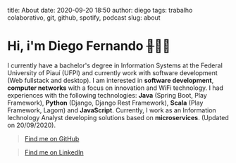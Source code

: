 title: About
date: 2020-09-20 18:50
author: diego
tags: trabalho colaborativo, git, github, spotify, podcast
slug: about

# Hi, i'm Diego Fernando <s>🤝</s>🤜🤛

I currently have a bachelor's degree in Information Systems at the Federal University of Piauí (UFPI) and currently work with software development (Web fullstack and desktop). I am interested in **software development**, **computer networks** with a focus on innovation and WiFi technology. I had experiences with the following technologies: **Java** (Spring Boot, Play Framework), **Python** (Django, Django Rest Framework), **Scala** (Play Framework, Lagom) and **JavaScript**. Currently, I work as an Information Iechnology Analyst developing solutions based on **microservices**. (Updated on 20/09/2020).

> [Find me on GitHub](https://github.com/diegofsousa)

> [Find me on LinkedIn](https://www.linkedin.com/in/diegofsousa/)

